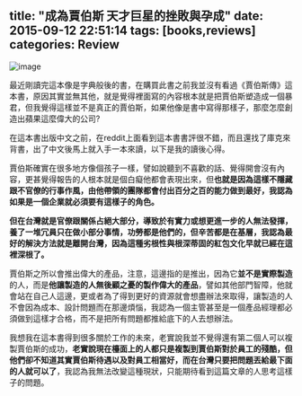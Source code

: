 title: "成為賈伯斯 天才巨星的挫敗與孕成"
date: 2015-09-12 22:51:14
tags: [books,reviews]
categories: Review
---
![image](http://40.media.tumblr.com/f6b1fadf56b40e127cccb4725bdb60d6/tumblr_inline_nuka5qDHpJ1s611yb_540.jpg)

最近剛讀完這本像是字典般後的書，在購買此書之前我並沒有看過《賈伯斯傳》這本書，原因其實並無其他，就是覺得裡面寫的內容根本就是把賈伯斯塑造成一個暴君，但我覺得這樣並不是真正的賈伯斯，如果他像是書中寫得那樣子，那麼怎麼創造出蘋果這麼偉大的公司?

<!-- more -->

在這本書出版中文之前，在reddit上面看到這本書書評很不錯，而且還找了庫克來背書，出了中文後馬上就入手一本來讀，以下是我的讀後心得。

賈伯斯確實在很多地方像個孩子一樣，譬如說聽到不喜歡的話、覺得開會沒有內容，更甚覺得報告的人根本就是個白癡他都會表現出來，但**也就是因為這樣不隱藏跟不官僚的行事作風，由他帶領的團隊都會付出百分之百的能力做到最好，我認為如果是一個企業就必須要有這樣子的角色。**

**但在台灣就是官僚跟關係占絕大部分，導致於有實力或想更進一步的人無法發揮，養了一堆冗員只在做小部分事情，功勞都是他們的，但辛苦都是在基層，我認為最好的解決方法就是離開台灣，因為這種劣根性與根深蒂固的紅包文化早就已經在這裡深根了。**

賈伯斯之所以會推出偉大的產品，注意，這邊指的是推出，因為它**並不是實際製造**的人，而是**他讓製造的人無後顧之憂的製作偉大的產品**，譬如其他部門智障，他就會站在自己人這邊，更或者為了得到更好的資源就會想盡辦法來取得，讓製造的人不會因為成本、設計問題而在那邊煩惱，我認為一個主管甚至是一個產品經理都必須做到這樣才合格，而不是把所有問題都推給底下的人去想辦法。

我想我在這本書得到很多關於工作的未來，老實說我並不覺得還有第二個人可以複製賈伯斯的成功，**老實說現在檯面上的人都只是複製到賈伯斯對於員工的殘酷，但他們卻不知道其實賈伯斯待遇以及對員工相當好，而在台灣只要把問題丟給最下面的人就可以了**，我認為我無法改變這種現狀，只能期待看到這篇文章的人思考這樣子的問題。
